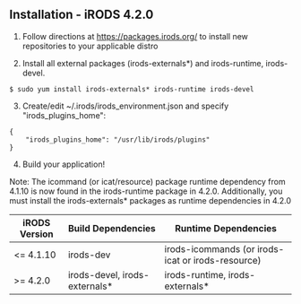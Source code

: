## Installation - iRODS 4.2.0

1. Follow directions at https://packages.irods.org/ to install new repositories to your applicable distro

2. Install all external packages (irods-externals*) and irods-runtime, irods-devel. 
```
$ sudo yum install irods-externals* irods-runtime irods-devel
```

3. Create/edit ~/.irods/irods_environment.json and specify "irods_plugins_home":
  ```
  {
      "irods_plugins_home": "/usr/lib/irods/plugins"
  }
  ```

4. Build your application!

Note: The icommand (or icat/resource) package runtime dependency from 4.1.10 is now found in the irods-runtime package in 4.2.0. Additionally, you must install the irods-externals* packages as runtime dependencies in 4.2.0

| iRODS Version | Build Dependencies | Runtime Dependencies |
| --- | --- | --- |
| <= 4.1.10 | irods-dev | irods-icommands (or irods-icat or irods-resource) |
| >= 4.2.0 | irods-devel, irods-externals* | irods-runtime, irods-externals* | 
